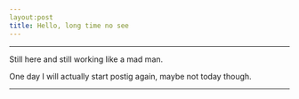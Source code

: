 ```yaml
---
layout:post
title: Hello, long time no see
---
```


***

Still here and still working like a mad man. 

One day I will actually start postig again, maybe not today though. 

***